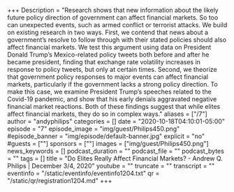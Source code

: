 +++
Description = "Research shows that new information about the likely future policy direction of government can affect financial markets. So too can unexpected events, such as armed conflict or terrorist attacks. We build on existing research in two ways. First, we contend that news about a government’s resolve to follow through with their stated policies should also affect financial markets. We test this argument using data on President Donald Trump’s Mexico-related policy tweets both before and after he became president, finding that exchange rate volatility increases in response to policy tweets, but only at certain times. Second, we theorize that government policy responses to major events can affect financial markets, particularly if the government lacks a strong policy direction. To make this case, we examine President Trump’s speeches related to the Covid-19 pandemic, and show that his early denials aggravated negative financial market reactions. Both of these findings suggest that while elites affect financial markets, they do so in complex ways."
aliases = ["/7"]
author = "andyphilips"
categories = []
date = "2020-10-18T04:10:01-05:00"
episode = "7"
episode_image = "img/guest/Philips450.png"
#episode_banner = "img/episode/default-banner.jpg"
explicit = "no"
#guests = [""]
sponsors = [""]
images = ["img/guest/Philips450.png"]
news_keywords = []
podcast_duration = ""
podcast_file = ""
podcast_bytes = ""
tags = []
title = "Do Elites Really Affect Financial Markets? - Andrew Q. Philips  |  December 3/4, 2020"
youtube = ""
truncate = ""
transcript = ""
eventinfo = "/static/eventinfo/eventinfo1204.txt"
qr = "/static/qr/registration1204.md"
+++

